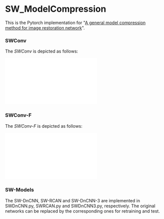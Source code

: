 # SW_ModelCompression

This is the Pytorch implementation for "[A general model compression method for image restoration network](https://doi.org/10.1016/j.image.2021.116134)".

### SWConv

The *SWConv* is depicted as follows:

![image](figures/SWConv.pdf)

### SWConv-F

The *SWConv-F* is depicted as follows:

![image](figures/SWConv-F.pdf)

### SW-Models

The SW-DnCNN, SW-RCAN and SW-DnCNN-3 are implemented in SWDnCNN.py, SWRCAN.py and SWDnCNN3.py, respectively. The original networks can be replaced by the corresponding ones for retraining and test.